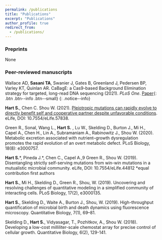 ```yaml
---
permalink: /publications
title: "Publications"
excerpt: "Publications"
author_profile: true
redirect_from:
  - /publications/
---
```


### Preprints

None

### Peer-reviewed manuscripts

Wallace AD, **Sasani TA**, Swanier J, Gates B, Greenland J, Pedersen BP, Varley KT, Quinlan AR. CaBagE: a Cas9-based Background Elimination strategy for targeted, long-read DNA sequencing (2021). *PLoS One*. [Paper](https://doi.org/10.1371/journal.pone.0241253){: .btn .btn--info .btn--small}
{: .notice--info}

**Hart S.**, Chen C. Shou W. (2021). [Pleiotropic mutations can rapidly evolve to directly benefit self and cooperative partner despite unfavorable conditions](https://elifesciences.org/articles/57838). eLife, DOI: 10.7554/eLife.57838.

Green R., Sonal, Wang L., **Hart S.** , Lu W., Skelding D., Burton J., Mi H., Capel A., Chen H., Lin A., Subramaniam A., Rabinowitz J., Shou W. (2020). Metabolic excretion associated with nutrient–growth dysregulation promotes the rapid evolution of an overt metabolic defect. PLoS Biology, 18(8): e3000757.

**Hart S.**\*, Pineda J.\*, Chen C., Capel A.,9 Green R., Shou W. (2019). Disentangling strictly self-serving mutations from win-win mutations in a mutualistic microbial community. eLife, DOI: 10.7554/eLife.44812
\*equal contribution first authors

**Hart S.**, Mi H., Skelding D., Green R., Shou, W. (2019). Uncovering and resolving challenges of quantitative modeling in a simplified community of interacting cells. PLoS Biology, 17(2), e3000135. 

**Hart S.**, Skelding D., Waite A., Burton J., Shou, W. (2019). High-throughput quantification of microbial birth and death dynamics using fluorescence microscopy. Quantitative Biology, 7(1), 69–81. 

Skelding D., **Hart S.**, Vidyasagar, T., Pozhitkov, A., Shou W. (2018). Developing a low-cost milliliter-scale chemostat array for precise control of cellular growth. Quantitative Biology, 6(2), 129-141. 
